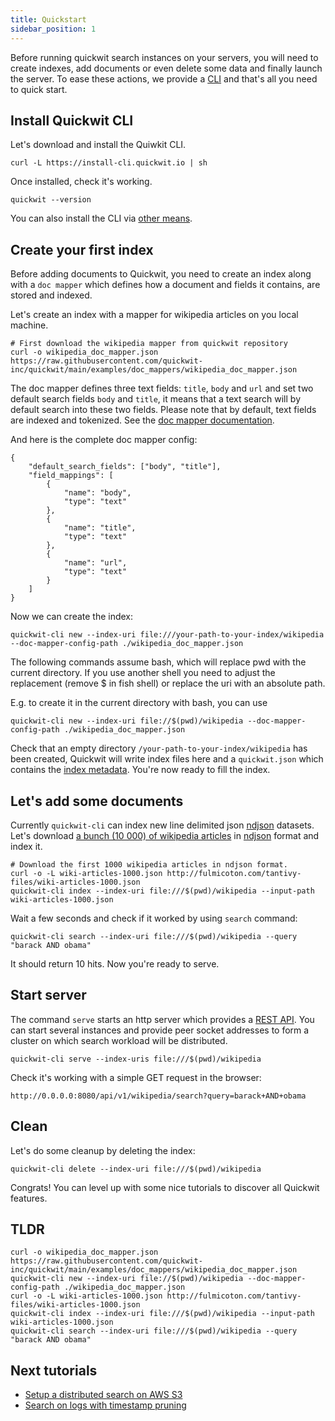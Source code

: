 ```yaml
---
title: Quickstart
sidebar_position: 1
---
```


Before running quickwit search instances on your servers, you will need to create indexes, add documents or even delete some data and finally launch the server. To ease these actions, we provide a [CLI](../quickwit-cli.md) and that's 
all you need to quick start.


## Install Quickwit CLI

Let's download and install the Quiwkit CLI.

```
curl -L https://install-cli.quickwit.io | sh
```

Once installed, check it's working.

```
quickwit --version
```

You can also install the CLI via [other means](installation.md).

## Create your first index

Before adding documents to Quickwit, you need to create an index along with a `doc mapper` which defines how a document and fields it contains, are stored and indexed.

Let's create an index with a mapper for wikipedia articles on you local machine.

```
# First download the wikipedia mapper from quickwit repository
curl -o wikipedia_doc_mapper.json https://raw.githubusercontent.com/quickwit-inc/quickwit/main/examples/doc_mappers/wikipedia_doc_mapper.json
```

The doc mapper defines three text fields: `title`, `body` and `url` and set two default search fields `body` and `title`, it means that a text search will by default search into these two fields. Please note that by default, text fields are indexed and tokenized. See the [doc mapper documentation](../reference/doc-mapper.md).

And here is the complete doc mapper config:

```
{
    "default_search_fields": ["body", "title"],
    "field_mappings": [
        {
            "name": "body",
            "type": "text"
        },
        {
            "name": "title",
            "type": "text"
        },
        {
            "name": "url",
            "type": "text"
        }
    ]
}
```

Now we can create the index:

```
quickwit-cli new --index-uri file:///your-path-to-your-index/wikipedia --doc-mapper-config-path ./wikipedia_doc_mapper.json
```


The following commands assume bash, which will replace pwd with the current directory. If you use another shell you need to adjust the replacement (remove $ in fish shell) or replace the uri with an absolute path.

E.g. to create it in the current directory with bash, you can use
```
quickwit-cli new --index-uri file://$(pwd)/wikipedia --doc-mapper-config-path ./wikipedia_doc_mapper.json
```

Check that an empty directory `/your-path-to-your-index/wikipedia` has been created, Quickwit will write index files here and a `quickwit.json` which contains the [index metadata](../overview/architecture.md#index-metadata).
You're now ready to fill the index.

## Let's add some documents

Currently `quickwit-cli` can index new line delimited json [ndjson](http://ndjson.org/) datasets.
Let's download [a bunch (10 000) of wikipedia articles](http://fulmicoton.com/tantivy-files/wiki-articles-1000.json) in [ndjson](http://ndjson.org/) format and index it.

```
# Download the first 1000 wikipedia articles in ndjson format.
curl -o -L wiki-articles-1000.json http://fulmicoton.com/tantivy-files/wiki-articles-1000.json
quickwit-cli index --index-uri file:///$(pwd)/wikipedia --input-path wiki-articles-1000.json
```

Wait a few seconds and check if it worked by using `search` command:

```
quickwit-cli search --index-uri file:///$(pwd)/wikipedia --query "barack AND obama"
```

It should return 10 hits. Now you're ready to serve.


## Start server

The command `serve` starts an http server which provides a [REST API](../reference/search-api.md). You can start several instances and provide peer socket addresses to form a cluster on which search workload will be distributed.

```
quickwit-cli serve --index-uris file:///$(pwd)/wikipedia
```

Check it's working with a simple GET request in the browser:
```
http://0.0.0.0:8080/api/v1/wikipedia/search?query=barack+AND+obama
```


## Clean

Let's do some cleanup by deleting the index:

```
quickwit-cli delete --index-uri file:///$(pwd)/wikipedia
```

Congrats! You can level up with some nice tutorials to discover all Quickwit features. 

## TLDR

```
curl -o wikipedia_doc_mapper.json https://raw.githubusercontent.com/quickwit-inc/quickwit/main/examples/doc_mappers/wikipedia_doc_mapper.json
quickwit-cli new --index-uri file://$(pwd)/wikipedia --doc-mapper-config-path ./wikipedia_doc_mapper.json
curl -o -L wiki-articles-1000.json http://fulmicoton.com/tantivy-files/wiki-articles-1000.json
quickwit-cli index --index-uri file:///$(pwd)/wikipedia --input-path wiki-articles-1000.json
quickwit-cli search --index-uri file:///$(pwd)/wikipedia --query "barack AND obama"
```


## Next tutorials

- [Setup a distributed search on AWS S3](tutorial-distributed-search-aws-s3.md)
- [Search on logs with timestamp pruning](tutorial-hdfs-logs.md)


